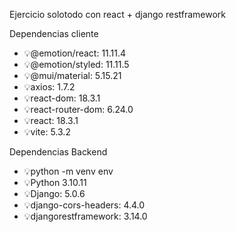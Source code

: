 Ejercicio solotodo con react + django restframework

Dependencias cliente
- :bulb:@emotion/react: 11.11.4
- :bulb:@emotion/styled: 11.11.5
- :bulb:@mui/material: 5.15.21
- :bulb:axios: 1.7.2
- :bulb:react-dom: 18.3.1
- :bulb:react-router-dom: 6.24.0
- :bulb:react: 18.3.1
- :bulb:vite: 5.3.2

Dependencias Backend 
- :bulb:python -m venv env 
- :bulb:Python 3.10.11
- :bulb:Django: 5.0.6
- :bulb:django-cors-headers: 4.4.0
- :bulb:djangorestframework: 3.14.0

